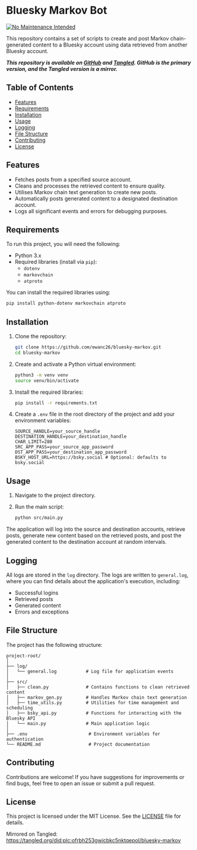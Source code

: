 # Bluesky Markov Bot

[![No Maintenance Intended](http://unmaintained.tech/badge.svg)](http://unmaintained.tech/)

This repository contains a set of scripts to create and post Markov chain-generated content to a Bluesky account using data retrieved from another Bluesky account.

***This repository is available on [GitHub](https://github.com/ewanc26/bluesky-markov) and [Tangled](https://tangled.sh/did:plc:ofrbh253gwicbkc5nktqepol/bluesky-markov). GitHub is the primary version, and the Tangled version is a mirror.***

## Table of Contents

- [Features](#features)
- [Requirements](#requirements)
- [Installation](#installation)
- [Usage](#usage)
- [Logging](#logging)
- [File Structure](#file-structure)
- [Contributing](#contributing)
- [License](#license)

## Features

- Fetches posts from a specified source account.
- Cleans and processes the retrieved content to ensure quality.
- Utilises Markov chain text generation to create new posts.
- Automatically posts generated content to a designated destination account.
- Logs all significant events and errors for debugging purposes.

## Requirements

To run this project, you will need the following:

- Python 3.x
- Required libraries (install via `pip`):
  - `dotenv`
  - `markovchain`
  - `atproto`

You can install the required libraries using:

```bash
pip install python-dotenv markovchain atproto
```

## Installation

1. Clone the repository:

   ```bash
   git clone https://github.com/ewanc26/bluesky-markov.git
   cd bluesky-markov
   ```

2. Create and activate a Python virtual environment:

   ```bash
   python3 -m venv venv
   source venv/bin/activate
   ```

3. Install the required libraries:

   ```bash
   pip install -r requirements.txt
   ```

4. Create a `.env` file in the root directory of the project and add your environment variables:

   ```plaintext
   SOURCE_HANDLE=your_source_handle
   DESTINATION_HANDLE=your_destination_handle
   CHAR_LIMIT=280
   SRC_APP_PASS=your_source_app_password
   DST_APP_PASS=your_destination_app_password
   BSKY_HOST_URL=https://bsky.social # Optional: defaults to bsky.social
   ```

## Usage

1. Navigate to the project directory.
2. Run the main script:

   ```bash
   python src/main.py
   ```

The application will log into the source and destination accounts, retrieve posts, generate new content based on the retrieved posts, and post the generated content to the destination account at random intervals.

## Logging

All logs are stored in the `log` directory. The logs are written to `general.log`, where you can find details about the application's execution, including:

- Successful logins
- Retrieved posts
- Generated content
- Errors and exceptions

## File Structure

The project has the following structure:

```plaintext
project-root/
│
├── log/
│   └── general.log           # Log file for application events
│
├── src/
│   ├── clean.py              # Contains functions to clean retrieved content
│   ├── markov_gen.py         # Handles Markov chain text generation
│   ├── time_utils.py         # Utilities for time management and scheduling
│   ├── bsky_api.py           # Functions for interacting with the Bluesky API
│   └── main.py               # Main application logic
│
├── .env                       # Environment variables for authentication
└── README.md                  # Project documentation
```

## Contributing

Contributions are welcome! If you have suggestions for improvements or find bugs, feel free to open an issue or submit a pull request.

## License

This project is licensed under the MIT License. See the [LICENSE](LICENSE) file for details.

Mirrored on Tangled: https://tangled.org/did:plc:ofrbh253gwicbkc5nktqepol/bluesky-markov
